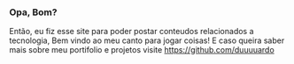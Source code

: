 ### Opa, Bom? 


Então, eu fiz esse site para poder postar conteudos relacionados a tecnologia, Bem vindo ao meu canto para jogar coisas!
E caso queira saber mais sobre meu portifolio e projetos visite <a>https://github.com/duuuuardo</a>
